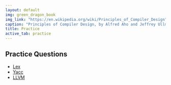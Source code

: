 ```yaml
---
layout: default
img: green_dragon_book
img_link: "https://en.wikipedia.org/wiki/Principles_of_Compiler_Design"
caption: "Principles of Compiler Design, by Alfred Aho and Jeffrey Ullman, published in 1977, is the classic textbook on compilers."
title: Practice
active_tab: practice
---
```


## Practice Questions

* [Lex](lex-practice.html)
* [Yacc](yacc-practice.html)
* [LLVM](llvm-practice.html)

